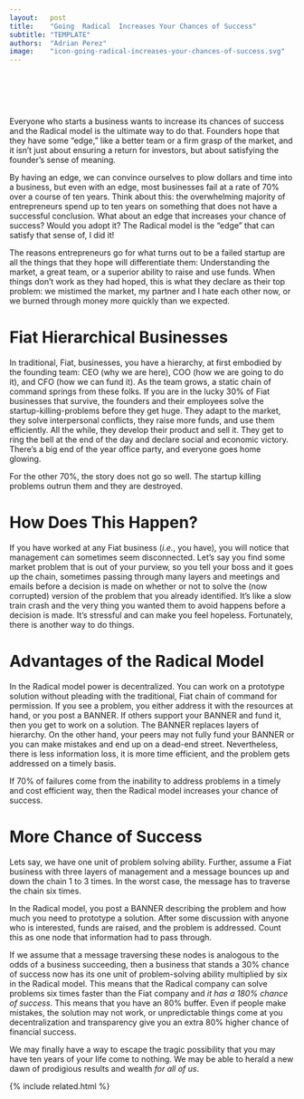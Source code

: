 ```yaml
---
layout:   post
title:    "Going  Radical  Increases Your Chances of Success"
subtitle: "TEMPLATE"
authors:  "Adrian Perez"
image:    "icon-going-radical-increases-your-chances-of-success.svg"
---
```


<div style="display:none;">
 <p>Everyone who starts a business wants to increase its chances of success and the <span class="_paradigm">Radical</span> model is the &ldquo;edge&rdquo; we think can make it a lot more likely to satisfy that sense of &ldquo;I did it!&rdquo;</p>
</div>

<h1>&nbsp;</h1>
 <p>Everyone who starts a business wants to increase its chances of success and the <span class="_paradigm">Radical</span> model is the ultimate way to do that. Founders hope that they have some &ldquo;edge,&rdquo; like a better team or a firm grasp of the market, and it isn&rsquo;t just about ensuring a return for investors, but about satisfying the founder&rsquo;s sense of meaning.</p>
 <p>By having an edge, we can convince ourselves to plow dollars and time into a business, but even with an edge, most businesses fail at a rate of 70% over a course of ten years. Think about this: the overwhelming majority of entrepreneurs spend up to ten years on something that does not have a successful conclusion. What about an edge that increases your chance of success? Would you adopt it? The <span class="_paradigm">Radical</span> model is the &ldquo;edge&rdquo; that can satisfy that sense of, <span class="_quotespan">I did it!</span></p>
 <p>The reasons entrepreneurs go for what turns out to be a failed startup are all the things that they hope will differentiate them: Understanding the market, a great team, or a superior ability to raise and use funds. When things don&rsquo;t work as they had hoped, this is what they declare as their top problem: we mistimed the market, my partner and I hate each other now, or we burned through money more quickly than we expected.</p>

<h1>Fiat Hierarchical Businesses</h1>
 <p>In traditional, <span class="_paradigm">Fiat</span>, businesses, you have a hierarchy, at first embodied by the founding team: CEO (why we are here), COO (how we are going to do it), and CFO (how we can fund it). As the team grows, a static chain of command springs from these folks. If you are in the lucky 30% of <span class="_paradigm">Fiat</span> businesses that survive, the founders and their employees solve the startup-killing-problems before they get huge. They adapt to the market, they solve interpersonal conflicts, they raise more funds, and use them efficiently. All the while, they develop their product and sell it. They get to ring the bell at the end of the day and declare social and economic victory. There&rsquo;s a big end of the year office party, and everyone goes home glowing.</p>
 <p>For the other 70%, the story does not go so well. The startup killing problems outrun them and they are destroyed.</p>

<h1>How Does This Happen?</h1>
 <p>If you have worked at any <span class="_paradigm">Fiat</span> business (<em>i.e.</em>, you have), you will notice that management can sometimes seem disconnected. Let&rsquo;s say you find some market problem that is out of your purview, so you tell your boss and it goes up the chain, sometimes passing through many layers and meetings and emails before a decision is made on whether or not to solve the (now corrupted) version of the problem that you already identified. It&rsquo;s like a slow train crash and the very thing you wanted them to avoid happens before a decision is made. It&rsquo;s stressful and can make you feel hopeless. Fortunately, there is another way to do things.</p>

<h1>Advantages of the Radical Model</h1>
 <p>In the <span class="_paradigm">Radical</span> model power is decentralized. You can work on a prototype solution without pleading with the traditional, <span class="_paradigm">Fiat</span> chain of command for permission. If you see a problem, you either address it with the resources at hand, or you post a <span class="_paradigm">BANNER</span>. If others support your <span class="_paradigm">BANNER</span> and fund it, then you get to work on a solution. The <span class="_paradigm">BANNER</span> replaces layers of hierarchy. On the other hand, your peers may not fully fund your <span class="_paradigm">BANNER</span> or you can make mistakes and end up on a dead-end street. Nevertheless, there is less information loss, it is more time efficient, and the problem gets addressed on a timely basis.</p>
 <p>If 70% of failures come from the inability to address problems in a timely and cost efficient way, then the <span class="_paradigm">Radical</span> model increases your chance of success.</p>

<h1>More Chance of Success</h1>
 <p>Lets say, we have one unit of problem solving ability. Further, assume a <span class="_paradigm">Fiat</span> business with three layers of management and a message bounces up and down the chain 1 to 3 times. In the worst case, the message has to traverse the chain six times.</p>
 <p>In the <span class="_paradigm">Radical</span> model, you post a <span class="_paradigm">BANNER</span> describing the problem and how much you need to prototype a solution. After some discussion with anyone who is interested, funds are raised, and the problem is addressed. Count this as one node that information had to pass through.</p>
 <p>If we assume that a message traversing these nodes is analogous to the odds of a business succeeding, then a business that stands a 30% chance of success now has its one unit of problem-solving ability multiplied by six in the <span class="_paradigm">Radical</span> model. This means that the <span class="_paradigm">Radical</span> company can solve problems six times faster than the <span class="_paradigm">Fiat</span> company and <em>it has a 180% chance of success</em>. This means that you have an 80% buffer. Even if people make mistakes, the solution may not work, or unpredictable things come at you decentralization and transparency give you an extra 80% higher chance of financial success.</p>
 <p>We may finally have a way to escape the tragic possibility that you may have ten years of your life come to nothing. We may be able to herald a new dawn of prodigious results and wealth <em>for all of us</em>.</p>

{% include related.html %}